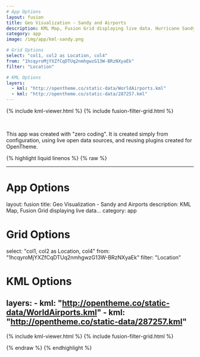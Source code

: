 ```yaml
---
# App Options
layout: fusion
title: Geo Visualization - Sandy and Airports
description: KML Map, Fusion Grid displaying live data. Hurricane Sandy impact cone, world Airport locations, and busiest airports.
category: app
image: /img/app/kml-sandy.png

# Grid Options
select: "col1, col2 as Location, col4"
from: "1hcqyroMjYXZfCqDTUq2nmhgwzG13W-BRzNXyaEk"
filter: "Location"

# KML Options
layers:
  - kml: "http://opentheme.co/static-data/WorldAirports.kml"
  - kml: "http://opentheme.co/static-data/287257.kml"
---
```


{% include kml-viewer.html %}
{% include fusion-filter-grid.html %}

<br>

This app was created with "zero coding". It is created simply from configuration, 
using live open data sources, and reusing plugins created for OpenTheme.

{% highlight liquid linenos %}
{% raw  %}

  ---
  # App Options
  layout: fusion
  title: Geo Visualization - Sandy and Airports
  description: KML Map, Fusion Grid displaying live data...
  category: app

  # Grid Options
  select: "col1, col2 as Location, col4"
  from: "1hcqyroMjYXZfCqDTUq2nmhgwzG13W-BRzNXyaEk"
  filter: "Location"
  
  # KML Options
  layers:
    - kml: "http://opentheme.co/static-data/WorldAirports.kml"
    - kml: "http://opentheme.co/static-data/287257.kml"
  ---
  
  {% include kml-viewer.html %}
  {% include fusion-filter-grid.html %}

{% endraw  %}
{% endhighlight %}
